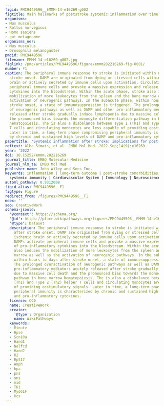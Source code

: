 ```yaml
---
figid: PMC9449596__EMMM-14-e16269-g002
figtitle: Main hallmarks of poststroke systemic inflammation over time
organisms:
- Mus musculus
- Rattus norvegicus
- Homo sapiens
- gut metagenome
organisms_ner:
- Mus musculus
- Drosophila melanogaster
pmcid: PMC9449596
filename: EMMM-14-e16269-g002.jpg
figlink: /pmc/articles/PMC9449596/figure/emmm202216269-fig-0001/
number: F1
caption: The peripheral immune response to stroke is initiated within minutes after
  stroke onset. DAMP are originated from dying or stressed cells within the ischemic
  brain or actively secreted by immune cells upon activation. Circulating DAMPs activate
  peripheral immune cells and provoke a massive expression and release of pro‐inflammatory
  cytokines into the bloodstream. Within the acute phase, stroke also induces the
  mobilization of more leukocytes from the spleen and the bone marrow as well as the
  activation of neurogenic pathways. In the subacute phase, within hours to days after
  stroke onset, a state of immunosuppression is triggered. The prolonged overactivation
  of neurogenic pathways as well as DAMP and other pro‐inflammatory mediators acutely
  released after stroke gradually induce lymphopenia due to massive cell death and
  the pronounced bias towards the monocyte differentiation pathway in bone marrow
  hematopoiesis. The is also a disbalance between Type 1 (Th1) and Type 2 (Th2) helper
  T cells and circulating monocytes are less capable of providing costimulatory signals.
  Later in time, a long‐term phase compromising peripheral immunity is characterized
  by chronic and sustained high levels of DAMP and pro‐inflammatory cytokines.
papertitle: 'Systemic inflammation after stroke: implications for post‐stroke comorbidities.'
reftext: Alba Simats, et al. EMBO Mol Med. 2022 Sep;14(9):e16269.
year: '2022'
doi: 10.15252/emmm.202216269
journal_title: EMBO Molecular Medicine
journal_nlm_ta: EMBO Mol Med
publisher_name: John Wiley and Sons Inc.
keywords: inflammation | long‐term outcome | post‐stroke comorbidities | stroke |
  systemic immunity | Cardiovascular System | Immunology | Neuroscience
automl_pathway: 0.9312008
figid_alias: PMC9449596__F1
figtype: Figure
redirect_from: /figures/PMC9449596__F1
ndex: ''
seo: CreativeWork
schema-jsonld:
  '@context': https://schema.org/
  '@id': https://pfocr.wikipathways.org/figures/PMC9449596__EMMM-14-e16269-g002.html
  '@type': Dataset
  description: The peripheral immune response to stroke is initiated within minutes
    after stroke onset. DAMP are originated from dying or stressed cells within the
    ischemic brain or actively secreted by immune cells upon activation. Circulating
    DAMPs activate peripheral immune cells and provoke a massive expression and release
    of pro‐inflammatory cytokines into the bloodstream. Within the acute phase, stroke
    also induces the mobilization of more leukocytes from the spleen and the bone
    marrow as well as the activation of neurogenic pathways. In the subacute phase,
    within hours to days after stroke onset, a state of immunosuppression is triggered.
    The prolonged overactivation of neurogenic pathways as well as DAMP and other
    pro‐inflammatory mediators acutely released after stroke gradually induce lymphopenia
    due to massive cell death and the pronounced bias towards the monocyte differentiation
    pathway in bone marrow hematopoiesis. The is also a disbalance between Type 1
    (Th1) and Type 2 (Th2) helper T cells and circulating monocytes are less capable
    of providing costimulatory signals. Later in time, a long‐term phase compromising
    peripheral immunity is characterized by chronic and sustained high levels of DAMP
    and pro‐inflammatory cytokines.
  license: CC0
  name: CreativeWork
  creator:
    '@type': Organization
    name: WikiPathways
  keywords:
  - Minute
  - Hpse
  - Scn10a
  - Hand1
  - Nelfcd
  - Hand2
  - H2
  - RpS17
  - Amph
  - hpa
  - pns
  - sns
  - mid
  - TH1
  - Myo61F
  - Hcs
---
```


